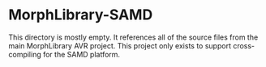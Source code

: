 # MorphLibrary-SAMD

This directory is mostly empty. It references all of the source files from the main MorphLibrary AVR project. This project only exists to support cross-compiling for the SAMD platform. 
